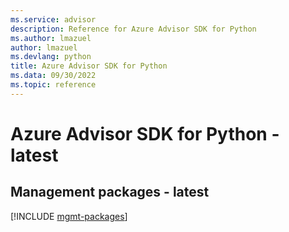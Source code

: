 ```yaml
---
ms.service: advisor
description: Reference for Azure Advisor SDK for Python
ms.author: lmazuel
author: lmazuel
ms.devlang: python
title: Azure Advisor SDK for Python
ms.data: 09/30/2022
ms.topic: reference
---
```

# Azure Advisor SDK for Python - latest

## Management packages - latest
[!INCLUDE [mgmt-packages](advisor-mgmt-index.md)]